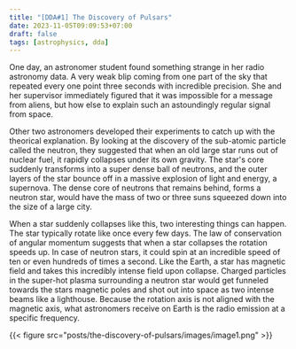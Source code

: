```yaml
---
title: "[DDA#1] The Discovery of Pulsars"
date: 2023-11-05T09:09:53+07:00
draft: false
tags: [astrophysics, dda]
---
```


One day, an astronomer student found something strange in her radio astronomy data. A very weak blip coming from one part of the sky that repeated every one point three seconds with incredible precision. She and her supervisor immediately figured that it was impossible for a message from aliens, but how else to explain such an astoundingly regular signal from space.

Other two astronomers developed their experiments to catch up with the theorical explanation. By looking at the discovery of the sub-atomic particle called the neutron, they suggested that when an old large star runs out of nuclear fuel, it rapidly collapses under its own gravity. The star's core suddenly transforms into a super dense ball of neutrons, and the outer layers of the star bounce off in a massive explosion of light and energy, a supernova. The dense core of neutrons that remains behind, forms a neutron star, would have the mass of two or three suns squeezed down into the size of a large city.

When a star suddenly collapses like this, two interesting things can happen. The star typically rotate like once every few days. The law of conservation of angular momentum suggests that when a star collapses the rotation speeds up. In case of neutron stars, it could spin at an incredible speed of ten or even hundreds of times a second. Like the Earth, a star has magnetic field and takes this incredibly intense field upon collapse. Charged particles in the super-hot plasma surrounding a neutron star would get funneled towards the stars magnetic poles and shot out into space as two intense beams like a lighthouse. Because the rotation axis is not aligned with the magnetic axis, what astronomers receive on Earth is the radio emission at a specific frequency.

{{< figure src="posts/the-discovery-of-pulsars/images/image1.png" >}}


